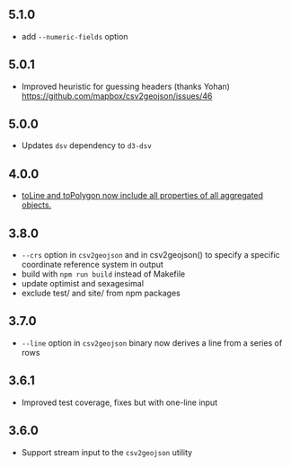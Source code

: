 ## 5.1.0

* add `--numeric-fields` option

## 5.0.1

* Improved heuristic for guessing headers (thanks Yohan) https://github.com/mapbox/csv2geojson/issues/46

## 5.0.0

* Updates `dsv` dependency to `d3-dsv`

## 4.0.0

* [toLine and toPolygon now include all properties of all aggregated objects.](https://github.com/mapbox/csv2geojson/pull/29)

## 3.8.0

* `--crs` option in `csv2geojson` and in csv2geojson() to specify a specific
  coordinate reference system in output
* build with `npm run build` instead of Makefile
* update optimist and sexagesimal
* exclude test/ and site/ from npm packages

## 3.7.0

* `--line` option in `csv2geojson` binary now derives a line from a series of rows

## 3.6.1

* Improved test coverage, fixes but with one-line input

## 3.6.0

* Support stream input to the `csv2geojson` utility
